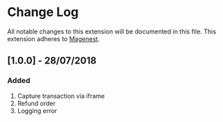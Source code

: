 # Change Log
All notable changes to this extension will be documented in this file.
This extension adheres to [Magenest](http://magenest.com/).

## [1.0.0] - 28/07/2018
### Added
1. Capture transaction via iframe
2. Refund order
3. Logging error

